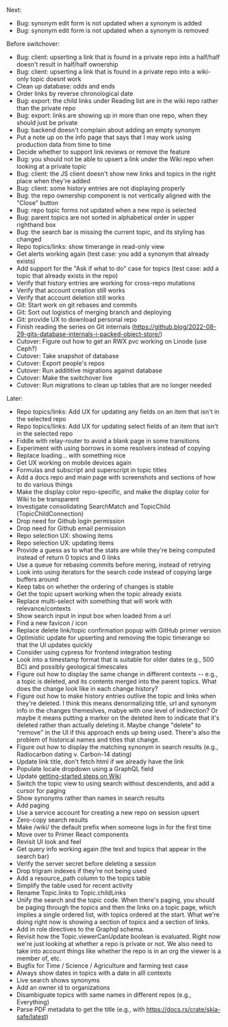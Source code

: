 Next:
* Bug: synonym edit form is not updated when a synonym is added
* Bug: synonym edit form is not updated when a synonym is removed

Before switchover:
* Bug: client: upserting a link that is found in a private repo into a half/half doesn't result in half/half ownership
* Bug: client: upserting a link that is found in a private repo into a wiki-only topic doesnt work
* Clean up database: odds and ends
* Order links by reverse chronological date
* Bug: export: the child links under Reading list are in the wiki repo rather than the private repo
* Bug: export: links are showing up in more than one repo, when they should just be private
* Bug: backend doesn't complain about adding an empty synonym
* Put a note up on the info page that says that I may work using production data from time to time
* Decide whether to support link reviews or remove the feature
* Bug: you should not be able to upsert a link under the Wiki repo when looking at a private topic
* Bug: client: the JS client doesn't show new links and topics in the right place when they're added
* Bug: client: some history entries are not displaying properly
* Bug: the repo ownership component is not vertically aligned with the "Close" button
* Bug: repo topic forms not updated when a new repo is selected
* Bug: parent topics are not sorted in alphabetical order in upper righthand box
* Bug: the search bar is missing the current topic, and its styling has changed
* Repo topics/links: show timerange in read-only view
* Get alerts working again (test case: you add a synonym that already exists)
* Add support for the "Ask if what to do" case for topics (test case: add a topic that already exists in the repo)
* Verify that history entries are working for cross-repo mutations
* Verify that account creation still works
* Verify that account deletion still works
* Git: Start work on git rebases and commits
* Git: Sort out logistics of merging branch and deploying
* Git: provide UX to download personal repo
* Finish reading the series on Git internals (https://github.blog/2022-08-29-gits-database-internals-i-packed-object-store/)
* Cutover: Figure out how to get an RWX pvc working on Linode (use Ceph?)
* Cutover: Take snapshot of database
* Cutover: Export people's repos
* Cutover: Run addititive migrations against database
* Cutover: Make the switchover live
* Cutover: Run migrations to clean up tables that are no longer needed


Later:
* Repo topics/links: Add UX for updating any fields on an item that isn't in the selected repo
* Repo topics/links: Add UX for updating select fields of an item that isn't in the selected repo
* Fiddle with relay-router to avoid a blank page in some transitions
* Experiment with using borrows in some resolvers instead of copying
* Replace <Suspense>loading...</Suspense> with something nice
* Get UX working on mobile devices again
* Formulas and subscript and superscript in topic titles
* Add a docs repo and main page with screenshots and sections of how to do various things
* Make the display color repo-specific, and make the display color for Wiki to be transparent
* Investigate consolidating SearchMatch and TopicChild (TopicChildConnection)
* Drop need for Github login permission
* Drop need for Github email permission
* Repo selection UX: showing items
* Repo selection UX: updating items
* Provide a guess as to what the stats are while they're being computed instead of return 0 topics and 0 links
* Use a queue for rebasing commits before mering, instead of retrying
* Look into using iterators for the search code instead of copying large buffers around
* Keep tabs on whether the ordering of changes is stable
* Get the topic upsert working when the topic already exists
* Replace multi-select with something that will work with relevance/contexts
* Show search input in input box when loaded from a url
* Find a new favicon / icon
* Replace delete link/topic confirmation popup with GitHub primer version
* Optimistic update for upserting and removing the topic timerange so that the UI updates quickly
* Consider using cypress for frontend integration testing
* Look into a timestamp format that is suitable for older dates (e.g., 500 BC) and possibly geological timescales
* Figure out how to display the same change in different contexts -- e.g., a topic is deleted, and its contents merged into the parent topics.  What does the change look like in each change history?
* Figure out how to make history entries outlive the topic and links when they're deleted.  I think this means denormalizing title, url and synonym info in the changes themeslves, mabye with one level of indirection? Or maybe it means putting a marker on the deleted item to indicate that it's deleted rather than actually deleting it.  Maybe change "delete" to "remove" in the UI if this approach ends up being used.  There's also the problem of historical names and titles that change.
* Figure out how to display the matching synonym in search results (e.g., Radiocarbon dating v. Carbon-14 dating)
* Update link title, don't fetch html if we already have the link
* Populate locale dropdown using a GraphQL field
* Update [getting-started steps on Wiki](https://github.com/emwalker/digraph/wiki/Getting-started-with-development)
* Switch the topic view to using search without descendents, and add a cursor for paging
* Show synonyms rather than names in search results
* Add paging
* Use a service account for creating a new repo on session upsert
* Zero-copy search results
* Make /wiki/ the default prefix when someone logs in for the first time
* Move over to Primer React components
* Revisit UI look and feel
* Get query info working again (the text and topics that appear in the search bar)
* Verify the server secret before deleting a session
* Drop trigram indexes if they're not being used
* Add a resource_path column to the topics table
* Simplify the table used for recent activity
* Rename Topic.links to Topic.childLinks
* Unify the search and the topic code.  When there's paging, you should be paging through the topics and then the links on a topic page, which implies a single ordered list, with topics ordered at the start.  What we're doing right now is showing a section of topics and a section of links.
* Add in role directives to the Graphql schema.
* Revisit how the Topic.viewerCanUpdate boolean is evaluated.  Right now we're just looking at whether a repo is private or not.  We also need to take into account things like whether the repo is in an org the viewer is a member of, etc.
* Bugfix for Time / Science / Agriculture and farming test case
* Always show dates in topics with a date in alll contexts
* Live search shows synonyms
* Add an owner id to organizations
* Disambiguate topics with same names in different repos (e.g., Everything)
* Parse PDF metadata to get the title (e.g., with https://docs.rs/crate/skia-safe/latest)
